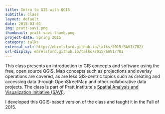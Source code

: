 ```yaml
---
title: Intro to GIS with QGIS
subtitle: Class
layout: default
date: 2015-03-01
img: pratt-savi.png
thumbnail: pratt-savi-thumb.png
project-date: Spring 2015
category: talks
external-url: http://ebrelsford.github.io/talks/2015/SAVI/702/
url-display: ebrelsford.github.io/talks/2015/SAVI/702
---
```


This class presents an introduction to GIS concepts and software using the free, open source QGIS. Map concepts such as projections and overlay operations are covered, as are less GIS-centric topics such as creating and accessing data through OpenStreetMap and other collaborative data projects. The class is part of Pratt Institute's [Spatial Analysis and Visualization Initiative (SAVI)](https://www.pratt.edu/pratt-research-and-centers/spatial-analysis-visualization-initiative/). 

I developed this QGIS-based version of the class and taught it in the Fall of 2015.

